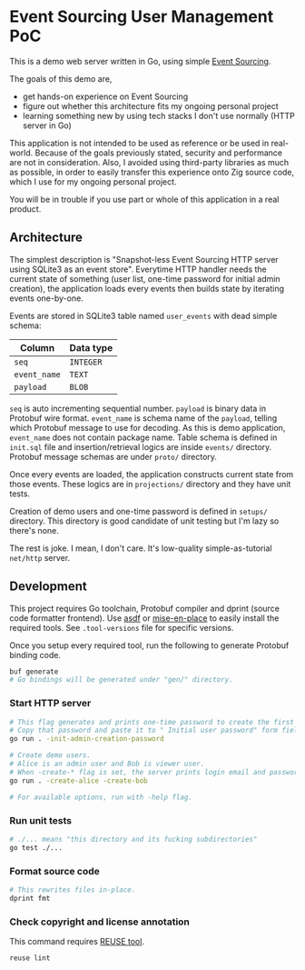 <!--
Copyright 2025 Shota FUJI

This source code is licensed under Zero-Clause BSD License.
You can find a copy of the Zero-Clause BSD License at LICENSES/0BSD.txt
You may also obtain a copy of the Zero-Clause BSD License at
<https://opensource.org/license/0bsd>

SPDX-License-Identifier: 0BSD
-->

# Event Sourcing User Management PoC

This is a demo web server written in Go, using simple [Event Sourcing](https://martinfowler.com/eaaDev/EventSourcing.html).

The goals of this demo are,

- get hands-on experience on Event Sourcing
- figure out whether this architecture fits my ongoing personal project
- learning something new by using tech stacks I don't use normally (HTTP server in Go)

This application is not intended to be used as reference or be used in real-world.
Because of the goals previously stated, security and performance are not in consideration.
Also, I avoided using third-party libraries as much as possible, in order to easily transfer this experience onto Zig source code, which I use for my ongoing personal project.

You will be in trouble if you use part or whole of this application in a real product.

## Architecture

The simplest description is "Snapshot-less Event Sourcing HTTP server using SQLite3 as an event store".
Everytime HTTP handler needs the current state of something (user list, one-time password for initial admin creation), the application loads every events then builds state by iterating events one-by-one.

Events are stored in SQLite3 table named `user_events` with dead simple schema:

| Column       | Data type |
| ------------ | --------- |
| `seq`        | `INTEGER` |
| `event_name` | `TEXT`    |
| `payload`    | `BLOB`    |

`seq` is auto incrementing sequential number.
`payload` is binary data in Protobuf wire format.
`event_name` is schema name of the `payload`, telling which Protobuf message to use for decoding.
As this is demo application, `event_name` does not contain package name.
Table schema is defined in `init.sql` file and insertion/retrieval logics are inside `events/` directory.
Protobuf message schemas are under `proto/` directory.

Once every events are loaded, the application constructs current state from those events.
These logics are in `projections/` directory and they have unit tests.

Creation of demo users and one-time password is defined in `setups/` directory.
This directory is good candidate of unit testing but I'm lazy so there's none.

The rest is joke. I mean, I don't care. It's low-quality simple-as-tutorial `net/http` server.

## Development

This project requires Go toolchain, Protobuf compiler and dprint (source code formatter frontend).
Use [asdf](https://asdf-vm.com/) or [mise-en-place](https://mise.jdx.dev/) to easily install the required tools.
See `.tool-versions` file for specific versions.

Once you setup every required tool, run the following to generate Protobuf binding code.

```sh
buf generate
# Go bindings will be generated under "gen/" directory.
```

### Start HTTP server

```sh
# This flag generates and prints one-time password to create the first admin user.
# Copy that password and paste it to " Initial user password" form field in browser.
go run . -init-admin-creation-password

# Create demo users.
# Alice is an admin user and Bob is viewer user.
# When -create-* flag is set, the server prints login email and password to terminal.
go run . -create-alice -create-bob

# For available options, run with -help flag.
```

### Run unit tests

```sh
# ./... means "this directory and its fucking subdirectories"
go test ./...
```

### Format source code

```sh
# This rewrites files in-place.
dprint fmt
```

### Check copyright and license annotation

This command requires [REUSE tool](https://github.com/fsfe/reuse-tool).

```sh
reuse lint
```
